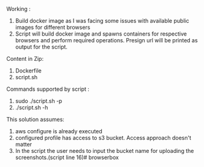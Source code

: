 Working :
1. Build docker image as I was facing some issues with available public images for different browsers
2. Script will build docker image and spawns containers for respective browsers and perform required operations. Presign url will be printed as output for the script.

Content in Zip:
1. Dockerfile
2. script.sh

Commands supported by script : 
1. sudo ./script.sh -p <aws-profile-name> 
2. ./script.sh -h

This solution assumes: 
1. aws configure is already executed 
2. configured profile has access to s3 bucket. Access approach doesn't matter
3. In the script the user needs to input the bucket name for uploading the screenshots.(script line 16)# browserbox
